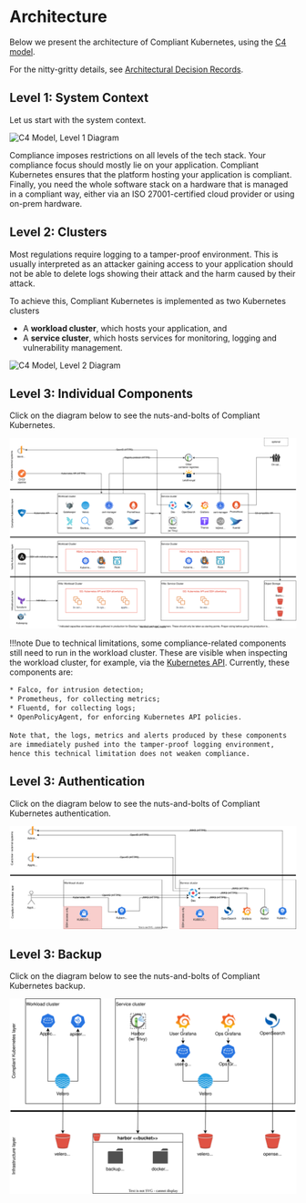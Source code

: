 # Architecture

Below we present the architecture of Compliant Kubernetes, using the [C4 model](https://c4model.com/).

For the nitty-gritty details, see [Architectural Decision Records](adr/index.md).

## Level 1: System Context

Let us start with the system context.

![C4 Model, Level 1 Diagram](img/ck8s-c4model-level1.png)

Compliance imposes restrictions on all levels of the tech stack. Your compliance focus should mostly lie on your application. Compliant Kubernetes ensures that the platform hosting your application is compliant. Finally, you need the whole software stack on a hardware that is managed in a compliant way, either via an ISO 27001-certified cloud provider or using on-prem hardware.

## Level 2: Clusters

Most regulations require logging to a tamper-proof environment. This is usually interpreted as an attacker gaining access to your application should not be able to delete logs showing their attack and the harm caused by their attack.

To achieve this, Compliant Kubernetes is implemented as two Kubernetes clusters

* A **workload cluster**, which hosts your application, and
* A **service cluster**, which hosts services for monitoring, logging and vulnerability management.

![C4 Model, Level 2 Diagram](img/ck8s-c4model-level2.png)

## Level 3: Individual Components

Click on the diagram below to see the nuts-and-bolts of Compliant Kubernetes.

[![C4 Model, Level 3 Diagram](img/ck8s-c4model-level3.drawio.svg)](img/ck8s-c4model-level3.drawio.svg)

!!!note
    Due to technical limitations, some compliance-related components still need to run in the workload cluster. These are visible when inspecting the workload cluster, for example, via the [Kubernetes API](user-guide/kubernetes-api.md). Currently, these components are:

    * Falco, for intrusion detection;
    * Prometheus, for collecting metrics;
    * Fluentd, for collecting logs;
    * OpenPolicyAgent, for enforcing Kubernetes API policies.

    Note that, the logs, metrics and alerts produced by these components are immediately pushed into the tamper-proof logging environment, hence this technical limitation does not weaken compliance.

## Level 3: Authentication

Click on the diagram below to see the nuts-and-bolts of Compliant Kubernetes authentication.

[![C4 Model, Level 3 Diagram, Authentication](img/ck8s-c4model-level3-auth.drawio.svg)](img/ck8s-c4model-level3-auth.drawio.svg)

## Level 3: Backup

Click on the diagram below to see the nuts-and-bolts of Compliant Kubernetes backup.

[![C4 Model, Level 3 Diagram, Backup](img/ck8s-c4model-level3-backup.drawio.svg)](img/ck8s-c4model-level3-backup.drawio.svg)
